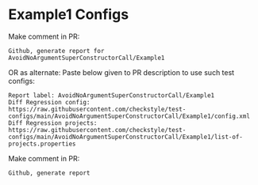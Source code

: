 # Example1 Configs
Make comment in PR:
```
Github, generate report for AvoidNoArgumentSuperConstructorCall/Example1
```
OR as alternate:
Paste below given to PR description to use such test configs:
```
Report label: AvoidNoArgumentSuperConstructorCall/Example1
Diff Regression config: https://raw.githubusercontent.com/checkstyle/test-configs/main/AvoidNoArgumentSuperConstructorCall/Example1/config.xml
Diff Regression projects: https://raw.githubusercontent.com/checkstyle/test-configs/main/AvoidNoArgumentSuperConstructorCall/Example1/list-of-projects.properties
```
Make comment in PR:
```
Github, generate report
```
